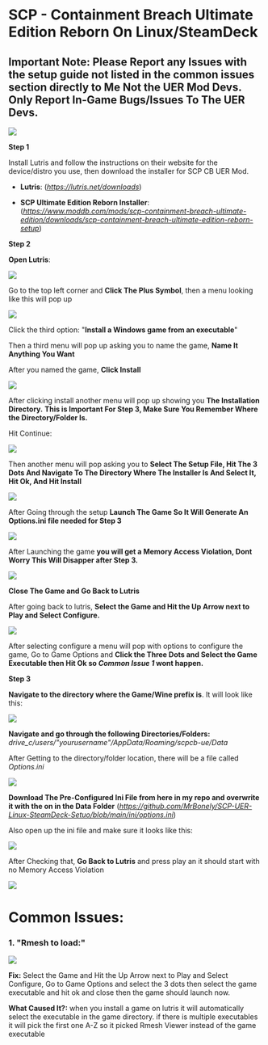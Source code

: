 # SCP - Containment Breach Ultimate Edition Reborn On Linux/SteamDeck

## Important Note: Please Report any Issues with the setup guide not listed in the common issues section directly to Me Not the UER Mod Devs. Only Report In-Game Bugs/Issues To The UER Devs.

![](Images/Setup/UER_Linux_Guide.png)

**Step 1**

Install Lutris and follow the instructions on their website for the device/distro you use, then download the installer for SCP CB UER Mod.

- **Lutris**: (*https://lutris.net/downloads*)

- **SCP Ultimate Edition Reborn Installer**: (*https://www.moddb.com/mods/scp-containment-breach-ultimate-edition/downloads/scp-containment-breach-ultimate-edition-reborn-setup*)


**Step 2**

**Open Lutris**:

![](Images/Setup/Lutris,_game_platform,_logo.png)

Go to the top left corner and **Click The Plus Symbol**, then a menu looking like this will pop up

![](Images/Setup/Step2.png)

Click the third option: "**Install a Windows game from an executable**"

Then a third menu will pop up asking you to name the game, **Name It Anything You Want**

After you named the game, **Click Install**

![](Images/Setup/Step2A.png)

After clicking install another menu will pop up showing you **The Installation Directory.**  **This is Important For Step 3, Make Sure You Remember Where the Directory/Folder Is.** 

Hit Continue:

![](Images/Setup/Step2B.png)

Then another menu will pop asking you to **Select The Setup File, Hit The 3 Dots And Navigate To The Directory Where The Installer Is And Select It, Hit Ok, And Hit Install**

![](Images/Setup/Step2C.png)

After Going through the setup **Launch The Game So It Will Generate An Options.ini file needed for Step 3**

![](Images/Setup/Step2D.png)

After Launching the game **you will get a Memory Access Violation, Dont Worry This Will Disapper after Step 3.**

![](Images/Setup/Step2E.png)

**Close The Game and Go Back to Lutris**

After going back to lutris, **Select the Game and Hit the Up Arrow next to Play and Select Configure.**

![](Images/Setup/Step2F.png)

After selecting configure a menu will pop with options to configure the game, Go to Game Options and **Click the Three Dots and Select the Game Executable then Hit Ok so *Common Issue 1* wont happen.**

**Step 3**

**Navigate to the directory where the Game/Wine prefix is**. It will look like this:

![](Images/Setup/Step3.png)

**Navigate and go through the following Directories/Folders:** *drive_c/users/"yourusername"/AppData/Roaming/scpcb-ue/Data*

After Getting to the directory/folder location, there will be a file called *Options.ini* 

![](Images/Setup/Step3A.png)

**Download The Pre-Configured Ini File from here in my repo and overwrite it with the on in the Data Folder** (*https://github.com/MrBonely/SCP-UER-Linux-SteamDeck-Setuo/blob/main/ini/options.ini*)

Also open up the ini file and make sure it looks like this:

![](Images/Setup/Step3B.png)

After Checking that, **Go Back to Lutris** and press play an it should start with no Memory Access Violation

![](Images/Setup/Step3C.png)


# Common Issues:

### 1. "Rmesh to load:"

![](Images/Setup/CommonIssue1.png)

**Fix:** Select the Game and Hit the Up Arrow next to Play and Select Configure, Go to Game Options and select the 3 dots then select the game executable and hit ok and close then the game should launch now.

**What Caused It?:** when you install a game on lutris it will automatically select the executable in the game directory. if there is multiple executables it will pick the first one A-Z so it picked Rmesh Viewer instead of the game executable